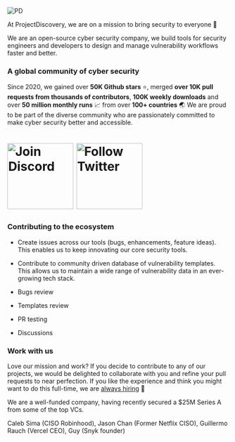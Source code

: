 
![PD](https://user-images.githubusercontent.com/35542790/210367425-47248caf-c030-4812-b109-0d1a3449006d.jpg)


At ProjectDiscovery, we are on a mission to bring security to everyone 🚀

We are an open-source cyber security company, we build tools for security engineers and developers to design and manage vulnerability workflows faster and better. 


### A global community of cyber security

Since 2020, we gained over **50K Github stars** :star:, merged **over 10K pull requests from thousands of contributors**, **100K weekly downloads** and over **50 million monthly runs** :chart_with_upwards_trend: from over **100+ countries** :earth_asia: We are proud to be part of the diverse community who are passionately committed to make cyber security better and accessible.


<h1 align="left">
  <a href="https://discord.gg/projectdiscovery"><img src="https://user-images.githubusercontent.com/35542790/210373056-35ba21a9-79b4-4bc1-a06a-0153dc14d97d.png" width="150" alt="Join Discord"></a> <a href="https://twitter.com/pdnuclei"><img src="https://user-images.githubusercontent.com/35542790/210373103-5b6562f4-db41-47c5-8275-dbc0e842e263.png" width="150" alt="Follow Twitter"></a>
</h1>


### Contributing to the ecosystem

  - Create issues across our tools (bugs, enhancements, feature ideas). This enables us to keep innovating our core security tools.
  - Contribute to community driven database of vulnerability templates. This allows us to maintain a wide range of vulnerability data in an ever-growing tech stack.

  - Bugs review
  - Templates review
  - PR testing
  - Discussions

 
### Work with us

Love our mission and work? If you decide to contribute to any of our projects, we would be delighted to collaborate with you and refine your pull requests to near perfection. If you like the experience and think you might want to do this full-time, we are [always hiring](https://boards.greenhouse.io/projectdiscoveryinc) 🙌

We are a well-funded company, having recently secured a $25M Series A from some of the top VCs.

Caleb Sima (CISO Robinhood), Jason Chan (Former Netflix CISO), Guillermo Rauch (Vercel CEO), Guy (Snyk founder)

